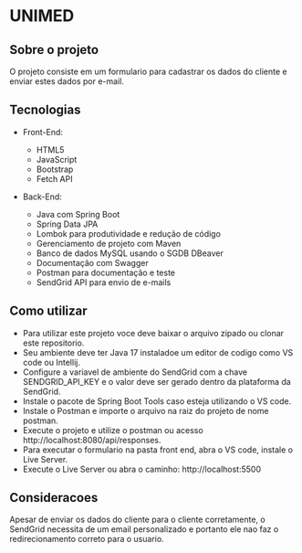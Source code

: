 # UNIMED

## Sobre o projeto

O projeto consiste em um formulario para cadastrar os dados do cliente e enviar estes dados por e-mail.

## Tecnologias

- Front-End:

  * HTML5
  * JavaScript
  * Bootstrap
  * Fetch API
  
- Back-End:
 
   * Java com Spring Boot
   * Spring Data JPA
   * Lombok para produtividade e redução de código
   * Gerenciamento de projeto com Maven
   * Banco de dados MySQL usando o SGDB DBeaver
   * Documentação com Swagger
   * Postman para documentação e teste
   * SendGrid API para envio de e-mails

## Como utilizar

* Para utilizar este projeto voce deve baixar o arquivo zipado ou clonar este repositorio.
* Seu ambiente deve ter Java 17 instaladoe um editor de codigo como VS code ou Intellij.
* Configure a variavel de ambiente do SendGrid com a chave SENDGRID_API_KEY e o valor deve ser gerado dentro da plataforma da SendGrid.
* Instale o pacote de Spring Boot Tools caso esteja utilizando o VS code.
* Instale o Postman e importe o arquivo na raiz do projeto de nome postman.
* Execute o projeto e utilize o postman ou acesso http://localhost:8080/api/responses.
* Para executar o formulario na pasta front end, abra o VS code, instale o Live Server.
* Execute o Live Server ou abra o caminho: http://localhost:5500

## Consideracoes

Apesar de enviar os dados do cliente para o cliente corretamente, o SendGrid necessita de um email personalizado e portanto ele nao faz o redirecionamento correto para o usuario.

